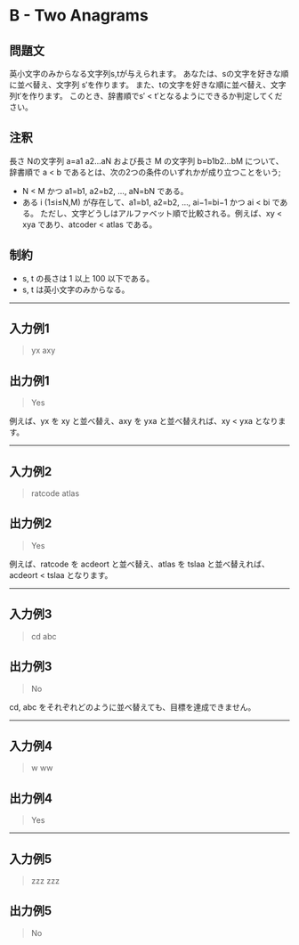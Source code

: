 # B - Two Anagrams

## 問題文
英小文字のみからなる文字列s,tが与えられます。 あなたは、sの文字を好きな順に並べ替え、文字列 s′を作ります。 
また、tの文字を好きな順に並べ替え、文字列t′を作ります。
このとき、辞書順でs′ < t′となるようにできるか判定してください。

## 注釈
長さ Nの文字列 a=a1 a2...aN および長さ M の文字列 
b=b1b2...bM について、辞書順で a < b であるとは、次の2つの条件のいずれかが成り立つことをいう;
* N < M かつ a1=b1, a2=b2, ..., aN=bN である。
* ある i (1≤i≤N,M) が存在して、a1=b1, a2=b2, ..., ai−1=bi−1 かつ ai < bi である。 ただし、文字どうしはアルファベット順で比較される。例えば、xy < xya であり、atcoder < atlas である。

## 制約
* s, t の長さは 1 以上 100 以下である。
* s, t は英小文字のみからなる。

---

## 入力例1
> yx
> axy

## 出力例1
> Yes

例えば、yx を xy と並べ替え、axy を yxa と並べ替えれば、xy < yxa となります。

--- 

## 入力例2
> ratcode
> atlas

## 出力例2
> Yes

例えば、ratcode を acdeort と並べ替え、atlas を tslaa と並べ替えれば、acdeort < tslaa となります。

---

## 入力例3
> cd
> abc

## 出力例3
> No

cd, abc をそれぞれどのように並べ替えても、目標を達成できません。

---

## 入力例4
> w
> ww

## 出力例4
> Yes

---

## 入力例5
> zzz
> zzz

## 出力例5
> No